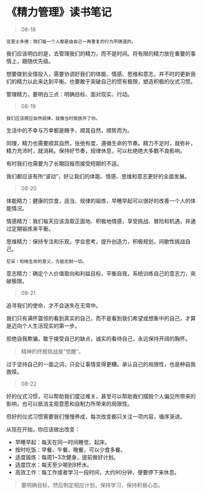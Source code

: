 # 《精力管理》读书笔记

> 08-18

`亚里士多德：我们每一个人都是由自己一再重复的行为所铸造的。`

我们应该明白的是，去管理我们的精力，而不是时间。将有限的精力放在重要的事情上，跟随优先级。

想要做到全情投入，需要协调好我们的体能、情感、思维和意志，并不时的更新我们的精力以此来达到平衡。也要敢于突破自己的惯有极限，塑造积极的仪式习惯。

管理精力，要明白三点：明确目标、面对现实、行动。

> 08-19

`我们应该顺应自然规律，就像当时我放开了你。`

生活中的不幸与万幸都是赐予，顺其自然，顺势而为。

同理，精力也需要顺其自然，张弛有度，遵循生命的节奏。精力不足时，就弥补，精力充沛时，就消耗。保持好节奏，规律休息，可以杜绝绝大多数不良影响。

有时我们也需要为了长期回报而接受短期的不适。

我们都应该有所“波动”，好让我们的体能、情感、思维和意志更好的全面发展。

> 08-20

体能精力：健康的饮食，适当、规律的锻炼，早睡早起可以很好的改善一个人的体能情况。

情感精力：我们每天应该汲取正面地、积极地情感，享受挑战、冒险和机遇，并通过定期锻炼来平衡。

思维精力：保持专注和乐观，学会思考，提升创造力，积极规划，间歇性挑战自己。

`尼采：知晓生命的意义，方能忍耐一切。`

意志精力：确定个人价值取向和利益目标，平衡自我，系统训练自己的意志力，突破极限。

> 08-21

追寻我们的使命，才不会迷失在无常中。

我们只有满怀震惊的看到真实的自己，而不是看到我们希望或想象中的自己，才算是迈向个人生活现实的第一步。

拒绝自我欺骗，敢于接受自己的缺点，诚实的看待自己，永远保持开阔的胸怀。

> 精神的终极挑战是“觉醒“。

过于坚持自己的一面之词，只会让事情变得更糟。承认自己的局限性，也是种自我救赎。

> 08-22

好的仪式习惯，可以帮助我们度过难关，甚至可以帮助我们摆脱个人偏见所带来的影响，也可以抵消主观意愿和自制力所带来的局限性。

但好的仪式习惯需要我们慢慢养成，每次改变都只关注一项内容，循序渐进。

从现在开始，你应该做出改变：

* 早睡早起：每天在同一时间睡觉、起床。
* 按时吃饭：早餐、午餐、晚餐，可以少食多餐。
* 适度锻炼：每周1~3次健身，提前做好计划。
* 适度饮水：每天至少喝到8杯水。
* 高效工作：每工作或者学习一段时间，大约90分钟，便要停下来休息。

> 要明确目标，然后制定相应计划，保持学习，保持积极心态。




























